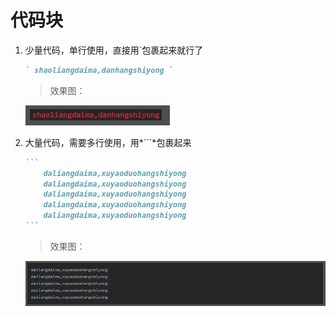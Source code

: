 # 代码块

1. 少量代码，单行使用，直接用`包裹起来就行了

    ```markdown
    ` shaoliangdaima,danhangshiyong `
    ```

    > 效果图：

    ![代码块.png](img/13623636-ad3162fde43960f6.webp)

2. 大量代码，需要多行使用，用*```*包裹起来
	

    ~~~markdown
    ```
        daliangdaima,xuyaoduohangshiyong
        daliangdaima,xuyaoduohangshiyong
        daliangdaima,xuyaoduohangshiyong
        daliangdaima,xuyaoduohangshiyong
        daliangdaima,xuyaoduohangshiyong
    ```
    ~~~

   > 效果图：
   
   ![多行代码](img/13623636-f36ccf1b4129df6b.webp)